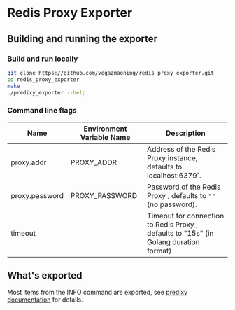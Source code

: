 # Redis Proxy Exporter


## Building and running the exporter

### Build and run locally

```sh
git clone https://github.com/vegazmaoning/redis_proxy_exporter.git
cd redis_proxy_exporter
make
./predixy_exporter --help
```


### Command line flags

| Name           | Environment Variable Name | Description                                                  |
| -------------- | ------------------------- | ------------------------------------------------------------ |
| proxy.addr     | PROXY_ADDR                | Address of the Redis  Proxy instance, defaults to  localhost:6379`. |
| proxy.password | PROXY_PASSWORD            | Password of the Redis  Proxy , defaults to `""` (no password). |
| timeout        |                           | Timeout for connection to Redis Proxy , defaults to "15s" (in Golang duration format) |

## What's exported

Most items from the INFO command are exported,
see [predixy documentation](https://github.com/joyieldInc/predixy) for details.